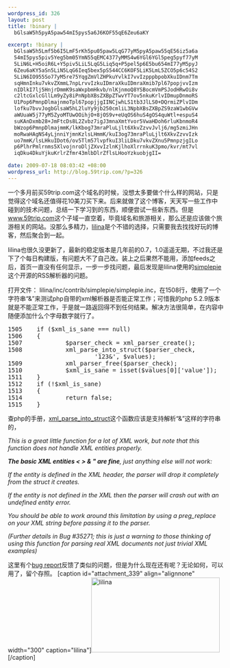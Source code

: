 ```yaml
--- 
wordpress_id: 326
layout: post
title: !binary |
  bGlsaW5h5pyA5paw54mI5pys5a6J6KOF55qE6Zeu6aKY

excerpt: !binary |
  bGlsaW5h5Lmf5b6I5LmF5rKh5pu05paw5LqG77yM5pyA5paw55qE56iz5a6a
  54mI5pys5piv5Yeg5bm05YmN55qEMC4377yMMS4w6YGl6YGl5peg5pyf77yM
  5LiN6L+H5oiR6L+Y5piv5LiL5LqG5Liq5q+P5pel5p6E5bu654mI77yM5pyJ
  6Zeu6aKY5aSn5LiN5LqG6Ieq5bex5pS544CC6KOF5LiK5LmL5ZCO5p6c54S2
  5LiN6IO955So77yM5re75YqgZmVlZHPkuYvlkI7vvIzpppbpobXkuIDnm7Tm
  sqHmnInku7vkvZXmmL7npLrvvIzkuIDmraXkuIDmraXmib7pl67popjvvIzm
  nIDlkI7lj5HnjrDmmK9saWxpbmHkvb/nlKjnmoQ8YSBocmVmPSJodHRwOi8v
  c2ltcGxlcGllLm9yZy8iPnNpbXBsZXBpZTwvYT7ov5nkuKrlvIDmupDnmoRS
  U1Pop6PmnpDlmajnmoTpl67popjjgIINCjwhLS1tb3JlLS0+DQrmiZPlvIDm
  lofku7bvvJogbGlsaW5hL2luYy9jb250cmliL3NpbXBsZXBpZS9zaW1wbGVw
  aWUuaW5j77yM5ZyoMTUwOOihjO+8jOS9v+eUqOS6huS4gOS4quWtl+espuS4
  suKAnDxmb28+JmFtcDs8L2Zvbz7igJ3mnaXmtYvor5VwaHDoh6rluKbnmoR4
  bWzop6PmnpDlmajmmK/lkKbog73mraPluLjlt6XkvZzvvJvlj6/mg5zmiJHn
  moRwaHAgNS4yLjnniYjmnKzlsLHmmK/kuI3og73mraPluLjlt6XkvZzvvIzk
  uo7mmK/lsLHkuIDot6/ov5Tlm57lvpfkuI3liLDku7vkvZXnu5PmnpzjgILo
  p6PlhrPmlrnms5XlvojnroDljZXvvIzlnKjlhoXlrrnkuK3pmo/kvr/mt7vl
  iqDku4DkuYjkuKrlrZfmr43mlbDlrZflsLHooYzkuobjgII=

date: 2009-07-18 08:03:42 +08:00
wordpress_url: http://blog.59trip.com/?p=326
---
```

一个多月前买59trip.com这个域名的时候，没想太多要做个什么样的网站，只是觉得这个域名还值得花10美刀买下来。后来就做了这个博客，天天写一些工作中碰到的技术问题，总结一下学习到的东西，顺便尝试一些新东西。但是<a href="http://www.59trip.com">www.59trip.com</a>这个子域一直空着，毕竟域名和旅游相关，那么还是应该做个旅游相关的网站。没那么多精力，<a href="http://getlilina.org/">lilina</a>是个不错的选择，只需要我去找找好玩的博客，然后聚合到一起。

lilina也很久没更新了，最新的稳定版本是几年前的0.7，1.0遥遥无期，不过我还是下了个每日构建版，有问题大不了自己改。装上之后果然不能用，添加feeds之后，首页一直没有任何显示，一步一步找问题，最后发现是lilina使用的<a href="http://simplepie.org/">simplepie</a>这个开源的RSS解析器的问题。
<!--more-->
打开文件： lilina/inc/contrib/simplepie/simplepie.inc，在1508行，使用了一个字符串“<foo>&amp;</foo>”来测试php自带的xml解析器是否能正常工作；可惜我的php 5.2.9版本就是不能正常工作，于是就一路返回得不到任何结果。解决方法很简单，在内容中随便添加什么个字母数字就行了。
<!--more-->
<pre class=php name=code>1505    if ($xml_is_sane === null)
1506    {
1507            $parser_check = xml_parser_create();
1508            xml_parse_into_struct($parser_check, 
                        '<foo>123&amp;</foo>', $values);
1509            xml_parser_free($parser_check);
1510            $xml_is_sane = isset($values[0]['value']);
1511    }
1512    if (!$xml_is_sane)
1513    {
1514            return false;
1515    }</pre>

查php的手册，<a href="http://cn2.php.net/manual/en/function.xml-parse-into-struct.php">xml_parse_into_struct</a>这个函数应该是支持解析“&amp;”这样的字符串的，

<em>This is a great little function for a lot of XML work, but note that this function does not handle XML entities properly.

<strong>The basic XML entities &lt; &gt; &amp; &quot; are fine</strong>, just anything else will not work:

If the entity is defined in the XML header, the parser will drop it completely from the struct it creates.

If the entity is not defined in the XML then the parser will crash out with an undefined entity error.

You should be able to work around this limitation by using a preg_replace on your XML string before passing it to the parser.

(Further details in Bug #35271; this is just a warning to those thinking of using this function for parsing real XML documents not just trivial XML examples)</em>

这里有个<a href="http://bugs.php.net/bug.php?id=31139&edit=1">bug report</a>反馈了类似的问题，但是为什么现在还有呢？无论如何，可以用了，留个存照。
[caption id="attachment_339" align="alignnone" width="300" caption="lilina"]<a href="http://pipablog.tk/wp-content/uploads/2009/07/lilina.jpg"><img src="http://pipablog.tk/wp-content/uploads/2009/07/lilina-300x175.jpg" alt="lilina" title="lilina" width="300" height="175" class="size-medium wp-image-339" /></a>[/caption]
